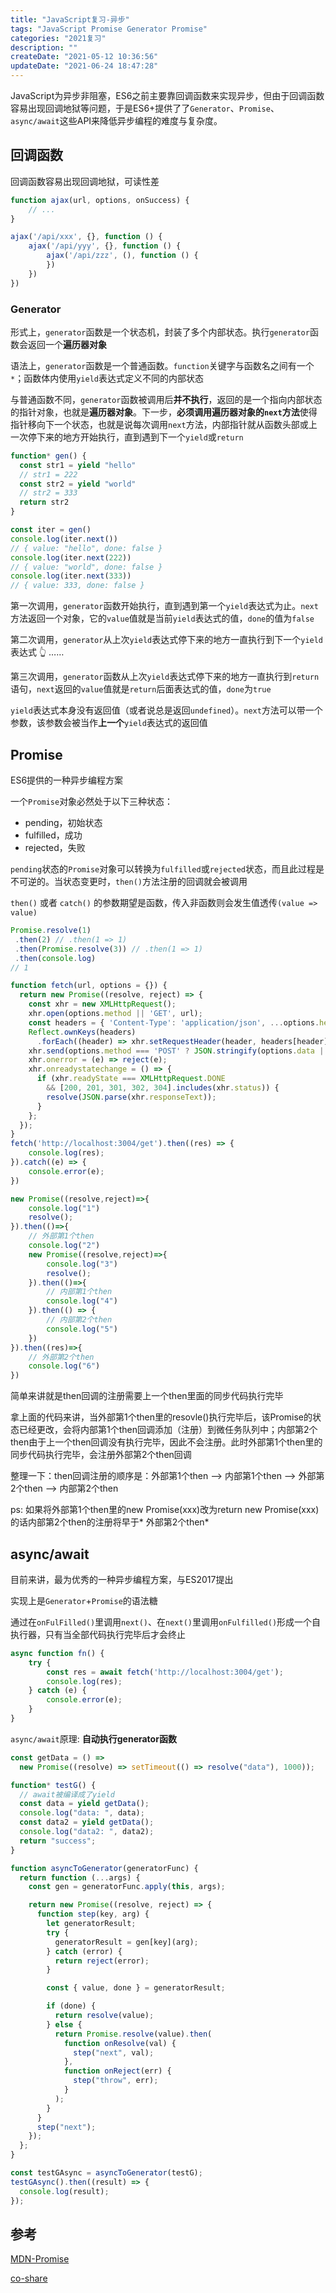 ```yaml
---
title: "JavaScript复习-异步"
tags: "JavaScript Promise Generator Promise"
categories: "2021复习"
description: ""
createDate: "2021-05-12 10:36:56"
updateDate: "2021-06-24 18:47:28"
---
```



JavaScript为异步非阻塞，ES6之前主要靠回调函数来实现异步，但由于回调函数容易出现回调地狱等问题，于是ES6+提供了了`Generator`、`Promise`、`async/await`这些API来降低异步编程的难度与复杂度。

## 回调函数

回调函数容易出现回调地狱，可读性差

``` js
function ajax(url, options, onSuccess) {
    // ...
}

ajax('/api/xxx', {}, function () {
    ajax('/api/yyy', {}, function () {
        ajax('/api/zzz', (), function () {
        })
    })
})
```

### Generator

形式上，`generator`函数是一个状态机，封装了多个内部状态。执行`generator`函数会返回一个**遍历器对象**

语法上，`generator`函数是一个普通函数。`function`关键字与函数名之间有一个`*`；函数体内使用`yield`表达式定义不同的内部状态

与普通函数不同，`generator`函数被调用后**并不执行**，返回的是一个指向内部状态的指针对象，也就是**遍历器对象**。下一步，**必须调用遍历器对象的`next`方法**使得指针移向下一个状态，也就是说每次调用`next`方法，内部指针就从函数头部或上一次停下来的地方开始执行，直到遇到下一个`yield`或`return`

``` js
function* gen() {
  const str1 = yield "hello"
  // str1 = 222
  const str2 = yield "world"
  // str2 = 333
  return str2
}

const iter = gen()
console.log(iter.next())
// { value: "hello", done: false }
console.log(iter.next(222))
// { value: "world", done: false }
console.log(iter.next(333))
// { value: 333, done: false }
```

第一次调用，`generator`函数开始执行，直到遇到第一个`yield`表达式为止。`next`方法返回一个对象，它的`value`值就是当前`yield`表达式的值，`done`的值为`false`

第二次调用，`generator`从上次`yield`表达式停下来的地方一直执行到下一个`yield`表达式 👆 ……

第三次调用，`generator`函数从上次`yield`表达式停下来的地方一直执行到`return`语句，`next`返回的`value`值就是`return`后面表达式的值，`done`为`true`

`yield`表达式本身没有返回值（或者说总是返回`undefined`）。`next`方法可以带一个参数，该参数会被当作**上一个**`yield`表达式的返回值

## Promise

ES6提供的一种异步编程方案

一个`Promise`对象必然处于以下三种状态：

- pending，初始状态
- fulfilled，成功
- rejected，失败

`pending`状态的`Promise`对象可以转换为`fulfilled`或`rejected`状态，而且此过程是不可逆的。当状态变更时，`then()`方法注册的回调就会被调用

`then()` 或者 `catch()` 的参数期望是函数，传⼊⾮函数则会发⽣值透传`(value
=> value)`

``` js
Promise.resolve(1)
 .then(2) // .then(1 => 1)
 .then(Promise.resolve(3)) // .then(1 => 1)
 .then(console.log)
// 1
```

``` js
function fetch(url, options = {}) {
  return new Promise((resolve, reject) => {
    const xhr = new XMLHttpRequest();
    xhr.open(options.method || 'GET', url);
    const headers = { 'Content-Type': 'application/json', ...options.headers || {} };
    Reflect.ownKeys(headers)
      .forEach((header) => xhr.setRequestHeader(header, headers[header]));
    xhr.send(options.method === 'POST' ? JSON.stringify(options.data || {}) : null);
    xhr.onerror = (e) => reject(e);
    xhr.onreadystatechange = () => {
      if (xhr.readyState === XMLHttpRequest.DONE
        && [200, 201, 301, 302, 304].includes(xhr.status)) {
        resolve(JSON.parse(xhr.responseText));
      }
    };
  });
}
fetch('http://localhost:3004/get').then((res) => {
    console.log(res);
}).catch((e) => {
    console.error(e);
})
```

``` js
new Promise((resolve,reject)=>{
    console.log("1")
    resolve();
}).then(()=>{
    // 外部第1个then
    console.log("2")
    new Promise((resolve,reject)=>{
        console.log("3")
        resolve();
    }).then(()=>{
        // 内部第1个then
        console.log("4")
    }).then(() => {
        // 内部第2个then
        console.log("5")
    })
}).then((res)=>{
    // 外部第2个then
    console.log("6")
})
```

简单来讲就是then回调的注册需要上一个then里面的同步代码执行完毕

拿上面的代码来讲，当外部第1个then里的resovle()执行完毕后，该Promise的状态已经更改，会将内部第1个then回调添加（注册）到微任务队列中；内部第2个then由于上一个then回调没有执行完毕，因此不会注册。此时外部第1个then里的同步代码执行完毕，会注册外部第2个then回调

整理一下：then回调注册的顺序是：外部第1个then --> 内部第1个then --> 外部第2个then --> 内部第2个then

ps: 如果将外部第1个then里的new Promise(xxx)改为return new Promise(xxx)的话内部第2个then的注册将早于* 外部第2个then*

## async/await

目前来讲，最为优秀的一种异步编程方案，与ES2017提出

实现上是`Generator`+`Promise`的语法糖

通过在`onFulFilled()`里调用`next()`、在`next()`里调用`onFulfilled()`形成一个自执行器，只有当全部代码执行完毕后才会终止

``` js
async function fn() {
    try {
        const res = await fetch('http://localhost:3004/get');
        console.log(res);
    } catch (e) {
        console.error(e);
    }
}
```

`async/await`原理: **自动执行generator函数**

``` js
const getData = () =>
  new Promise((resolve) => setTimeout(() => resolve("data"), 1000));

function* testG() {
  // await被编译成了yield
  const data = yield getData();
  console.log("data: ", data);
  const data2 = yield getData();
  console.log("data2: ", data2);
  return "success";
}

function asyncToGenerator(generatorFunc) {
  return function (...args) {
    const gen = generatorFunc.apply(this, args);

    return new Promise((resolve, reject) => {
      function step(key, arg) {
        let generatorResult;
        try {
          generatorResult = gen[key](arg);
        } catch (error) {
          return reject(error);
        }

        const { value, done } = generatorResult;

        if (done) {
          return resolve(value);
        } else {
          return Promise.resolve(value).then(
            function onResolve(val) {
              step("next", val);
            },
            function onReject(err) {
              step("throw", err);
            }
          );
        }
      }
      step("next");
    });
  };
}

const testGAsync = asyncToGenerator(testG);
testGAsync().then((result) => {
  console.log(result);
});
```

## 参考

[MDN-Promise](https://developer.mozilla.org/zh-CN/docs/Web/JavaScript/Reference/Global_Objects/Promise)

[co-share](https://github.com/imtaotao/co-share)